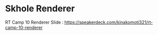 # Skhole Renderer
RT Camp 10
Renderer Slide : https://speakerdeck.com/kinakomoti321/rt-camp-10-renderer
